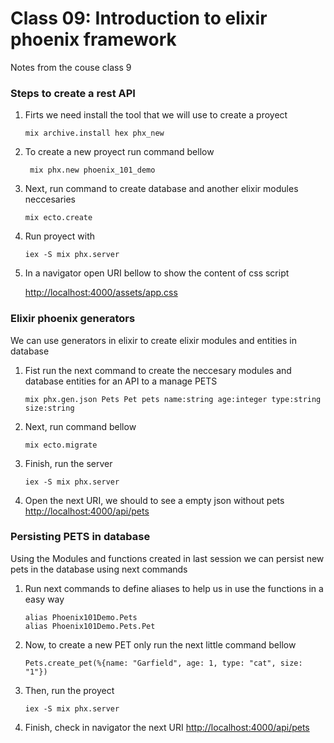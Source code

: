# Class 09: Introduction to elixir phoenix framework

Notes from the couse class 9

### Steps to create a rest API

1. Firts we need install the tool that we will use to create a proyect 
    ```console
    mix archive.install hex phx_new
    ```
2. To create a new proyect run command bellow
    ```console
     mix phx.new phoenix_101_demo
    ```
3. Next, run command to create database and another elixir modules neccesaries
    ```command
    mix ecto.create
    ```
4. Run proyect with
    ```command
    iex -S mix phx.server
    ```

5. In a navigator open URI bellow to show the content of css script 

    [http://localhost:4000/assets/app.css](http://localhost:4000/assets/app.css)

### Elixir phoenix generators

We can use generators in elixir to create elixir modules and entities in database

1. Fist run the next command to create the neccesary modules and database entities for an API to a manage PETS

    ```command
    mix phx.gen.json Pets Pet pets name:string age:integer type:string size:string
    ```

2. Next, run command bellow 
    ```command 
    mix ecto.migrate
    ```
3. Finish, run the server
    ```command
    iex -S mix phx.server
    ```

4. Open the next URI, we should to see a empty json without pets 
    [http://localhost:4000/api/pets](http://localhost:4000/api/pets)

### Persisting PETS in database

Using the Modules and functions created in last session we can persist new pets in the database using next commands

1. Run next commands to define aliases to help us in use the functions in a easy way
    ```command
    alias Phoenix101Demo.Pets
    alias Phoenix101Demo.Pets.Pet
    ```

2. Now, to create a new PET only run the next little command bellow
    ```command
    Pets.create_pet(%{name: "Garfield", age: 1, type: "cat", size: "1"})
    ```

3. Then, run the proyect 
    ```command
    iex -S mix phx.server
    ```

4. Finish, check in navigator the next URI 
    [http://localhost:4000/api/pets](http://localhost:4000/api/pets)

